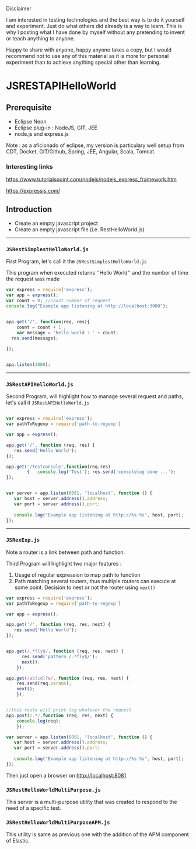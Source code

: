 Disclaimer

I am interested in testing technologies and the best way is to do it yourself and experiment. Just do what others did already is a way to learn. This is why I posting what I have done by myself without any pretending to invent or teach anything to anyone.

Happy to share with anyone, happy anyone takes a copy, but I would recommend not to use any of this material as it is more for personal experiment than to achieve anything special other than learning.



# JSRESTAPIHelloWorld

## Prerequisite

* Eclipse Neon
* Eclipse plug-in : NodeJS, GIT, JEE
* node.js and express.js

Note : as a aficionado of eclipse, my version is particulary well setup from CDT, Docket, GIT/Github, Spring, JEE, Angular, Scala, Tomcat.

### Interesting links

<https://www.tutorialspoint.com/nodejs/nodejs_express_framework.htm>

<https://expressjs.com/>

## Introduction

* Create an empty javascript project
* Create an empty javascript file (i.e. RestHelloWorld.js)

***

### `JSRestSimplestHelloWorld.js`

First Program, let's call it the `JSRestSimplestHelloWorld.js`

This program when executed returns ''Hello World'' and the number of time the request was made

```javascript
var express = require('express');
var app = express();
var count = 0; //count number of request
console.log("Example app listening at http://localhost:3000");


app.get('/', function(req, res){
	count = count + 1 ;
	var message = 'hello world : ' + count;
  res.send(message);
  
});


app.listen(3000);
```

***
### `JSRestAPIHelloWorld.js`

Second Program, will highlight how to manage several request and paths, let's call it `JSRestAPIHelloWorld.js`


```javascript

var express = require('express');
var pathToRegexp = require('path-to-regexp')

var app = express();

app.get('/', function (req, res) {
   res.send('Hello World');
});

app.get('/testconsole',function(req,res)
		{   console.log('Test'); res.send('consolelog done ...');
});


var server = app.listen(8081, 'localhost', function () {
   var host = server.address().address;
   var port = server.address().port;
   
   console.log("Example app listening at http://%s:%s", host, port);
});
```
***
### `JSRexExp.js`

Note a router is a link between path and function.

Third Program will highlight two major features :

1. Usage of regular expression to map path to function
2. Path matching several routers, thus multiple routers can execute at some point. Decision to nest or not the router using `next()`

```javascript
var express = require('express');
var pathToRegexp = require('path-to-regexp')

var app = express();

app.get('/', function (req, res, next) {
   res.send('Hello World');
});


app.get(/.*fly$/, function (req, res, next) {
	  res.send('pattern /.*fly$/');
	  next();
	});

app.get(/ab(cd)?e/, function (req, res, next) {
	res.send(req.params);
	next();
	});


//this route will print log whatever the request
app.post(/.*/,function (req, res, next) {
	console.log(req);
	});

var server = app.listen(8081, 'localhost', function () {
   var host = server.address().address;
   var port = server.address().port;
   
   console.log("Example app listening at http://%s:%s", host, port);
});
```

Then just open a browser on <http://localhost:8081>


### `JSRestHelloWorldMultiPurpose.js`

This server is a multi-purpose utility that was created to respond to the need of a specific test.


### `JSRestHelloWorldMultiPurposeAPM.js`

This utility is same as previous one with the addition of the APM component of Elastic.


